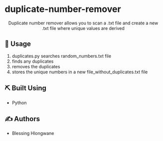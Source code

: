 # duplicate-number-remover

<p align="center">Duplicate number remover allows you to scan a .txt file and create a new .txt file where unique values are derived
    <br> 
</p>

## 🎈 Usage

1. duplicates.py searches random_numbers.txt file
2. finds any duplicates
3. removes the duplicates
4. stores the unique numbers in a new file_without_duplicates.txt file

## ⛏️ Built Using <a name = "built_using"></a>

- Python
  
## ✍️ Authors <a name = "authors"></a>

- Blessing Hlongwane
